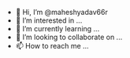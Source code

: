 - 👋 Hi, I’m @maheshyadav66r
- 👀 I’m interested in ...
- 🌱 I’m currently learning ...
- 💞️ I’m looking to collaborate on ...
- 📫 How to reach me ...

<!---
maheshyadav66r/maheshyadav66r is a ✨ special ✨ repository because its `README.md` (this file) appears on your GitHub profile.
You can click the Preview link to take a look at your changes.
--->
